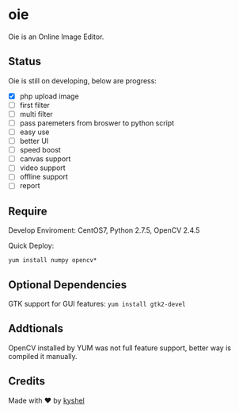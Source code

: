 # oie
Oie is an Online Image Editor.

## Status
Oie is still on developing, below are progress:

- [x] php upload image
- [ ] first filter
- [ ] multi filter
- [ ] pass paremeters from broswer to python script
- [ ] easy use
- [ ] better UI
- [ ] speed boost
- [ ] canvas support
- [ ] video support
- [ ] offline support
- [ ] report

## Require
Develop Enviroment: CentOS7, Python 2.7.5, OpenCV 2.4.5

Quick Deploy:

`yum install numpy opencv*`


## Optional Dependencies
GTK support for GUI features:
`yum install gtk2-devel`

## Addtionals
OpenCV installed by YUM was not full feature support, better way is compiled it manually.

## Credits
Made with ❤ by [kyshel](http://github.com/kyshel)  